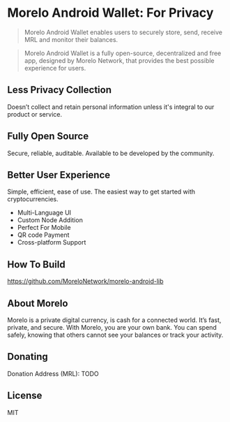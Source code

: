 # Morelo Android Wallet: For Privacy

> Morelo Android Wallet enables users to securely store, send, receive MRL and monitor their balances.

> Morelo Android Wallet is a fully open-source, decentralized and free app, designed by Morelo Network, that provides the best possible     experience for users.

## Less Privacy Collection

Doesn’t collect and retain personal information unless it's integral to our product or service.

## Fully Open Source

Secure, reliable, auditable. Available to be developed by the community.

## Better User Experience

Simple, efficient, ease of use. The easiest way to get started with cryptocurrencies.

- Multi-Language UI
- Custom Node Addition
- Perfect For Mobile
- QR code Payment
- Cross-platform Support

## How To Build

https://github.com/MoreloNetwork/morelo-android-lib

## About Morelo

Morelo is a private digital currency, is cash for a connected world. It’s fast, private, and secure. With Morelo, you are your own bank. You can spend safely, knowing that others cannot see your balances or track your activity.

## Donating

Donation Address (MRL): TODO
## License

MIT
